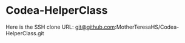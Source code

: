 # Codea-HelperClass

Here is the SSH clone URL:
git@github.com:MotherTeresaHS/Codea-HelperClass.git
